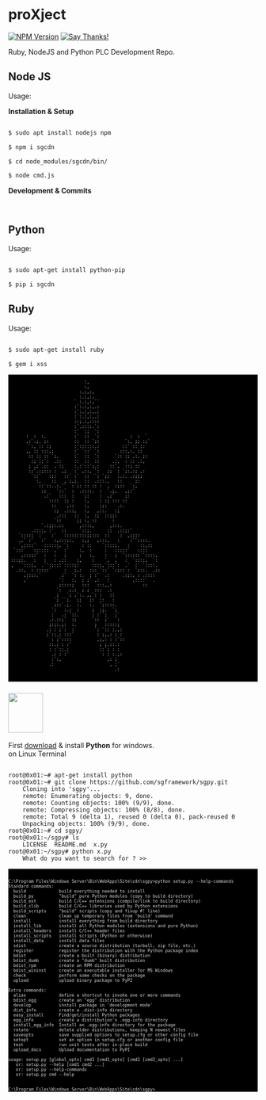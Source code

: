 # proXject

<a href="https://www.npmjs.org/package/sgcdn" rel="nofollow"><img src="http://img.shields.io/npm/v/sgcdn.svg?style=flat" alt="NPM Version"></a> [![Say Thanks!](https://img.shields.io/badge/Say%20Thanks-!-1EAEDB.svg)](https://saythanks.io/to/sgframework)

Ruby, NodeJS and Python PLC Development Repo.

## Node JS

Usage:

**Installation & Setup**

```bash

$ sudo apt install nodejs npm

$ npm i sgcdn

$ cd node_modules/sgcdn/bin/

$ node cmd.js

```

**Development & Commits**

```bash



```

## Python

Usage:

```bash

$ sudo apt-get install python-pip

$ pip i sgcdn

```

## Ruby

Usage:

```bash

$ sudo apt-get install ruby

$ gem i xss

```


<pre style="font-size:10px;background-color:black;"><code style="color:#ddd;" class="language-cmd">  
                              :,                            
                              :,                            
                            :.:,:,                          
                            :.:,:,                          
                          ` :.:,:,``                        
                          :`:.:,:,.:                        
                          :`:.:,:,.:                        
                          :`:.:,:,.:                        
                          ::;.:,::::                        
                          :`.::::.`:                        
                          :`  :;  `:                        
       :  :  :.           :`  ::  `:            :  :  `     
       ,:`.;. ;:          ::  :: `;:          `:, ;; :;`    
        `:, :: :;         :`::::::.:         ::` :: ;:      
       ,, :: :::,;        :` `::` `:        :::,:. ::       
        :: :; :: `;.      :`  ::  `:      `:: :; .:. ;:     
         :; :;`:  .::     ::  ::  ::     .:,  : :: .:,      
        ; ,;`.;:  , :;    :.:`::`;.:    ::`,  ::; ::        
        ::`.:;::: :  ,;   :` ,::, `:   ;;  : `;:,:; ,:      
         `::`   :;:   ::` :`  ::  `: `;;   :.:. .:;;;       
           :,    :;   , ;,;.  ::  .:::.,   ::     ;:        
            ::`::..:.``  : ;: :: :: :  ,  :;::  `:,         
             :;    `::`  :  .::::.  :  `.;,   ,;:`          
              .:`   :::  :    ;:    :  ,;`    ;:            
                ::::  :; :    :,    : :; ::: ::             
                 ::    ,::    :,    :;:    .:.              
                  :;  .:::,   :,   ,::.   :;                
                   .:::   ::  :,  :;  ::;;:                 
                  `::      ;; :, ::      :                  
             `.:;;:.::      ,::::,      ,:::.               
         .::::, :`   ::     `::;.      ::  .::;:`           
    `:::::  :`   :`   :::::::::;;:::  ::    :  ,;:::        
    .,` :`   :`   :,:::;:.   :,;   ,:::,   :    :``::::.    
    `,::::`   ::::::, `:     : ::    `::::;.   :    ::,::   
  `:::`   ::::::  ,`  :`    :,  :     :   :::::`   ::::     
     ,:::;:`  :   :   ;     ;   :,    :   ;  `:::::: `::::, 
 :::;:.   :   :   : .::    ;,    :    `,  ,   :  `::::,  `: 
 ,   `:::;,  .``:;:::`::::;:     ::::,`:::`:  .`  :` `::::. 
   .::,  : :::::`     :   ;,:   :;: `::` `:;:: :  `;::.  .;:
      ,::;:.`        ;`  `: :.  ; :`  .:     .:;:, : .::::  
      ,`            `:   :.  ; ;` ,:   :         ,::::`  .  
                    ;::::;   :::   :::,,:            ::     
                   `:   ;.:  ; ;  :::  .:                   
                   ;   `; ,`:. ,,`: :   ::                  
                  `; ``;.  ;;   ;:  ::   :                  
                  ;::`.;.  :.   :.  `;::::.                 
                 `:   :.:  :     ;  :;.  `;                 
                 :   .: `::.     : :``;   :`                
                .:.::;`  :;      `::  ;`  `:                
                ;:;:.;:  :.       ;   :::::;                
               .: : ;`:  :        `: `:: :.,:               
               ;`::.: :::`         : ;,,: ; :               
                 : ;`::::          ,;,: : :`::              
                ::.: : :`           ; ;.::.:                
                : :`::.:            ::`; : :                
                 .: : :`             : : :.,:               
                 :`:,                  ,: ;                 
                .:                      , ;`                
                                          .:           


</code></pre>


<h3 id="python"><a class="header-link" href="#python"></a><img src="{{ asset('images/assests/python.png') }}" width="70px" height="80px" /></h3>

First <a href="https://www.python.org/downloads/" target="_blank">download</a> & install <strong>Python</strong> for windows.
<br />
on Linux Terminal

<pre><code class="language-bash">   
root@0x01:~# apt-get install python
root@0x01:~# git clone https://github.com/sgframework/sgpy.git
    Cloning into 'sgpy'...
    remote: Enumerating objects: 9, done.
    remote: Counting objects: 100% (9/9), done.
    remote: Compressing objects: 100% (8/8), done.
    remote: Total 9 (delta 1), reused 0 (delta 0), pack-reused 0
    Unpacking objects: 100% (9/9), done.
root@0x01:~# cd sgpy/
root@0x01:~/sgpy# ls
    LICENSE  README.md  x.py
root@0x01:~/sgpy# python x.py
    What do you want to search for ? >>
</code></pre>
<pre style="font-size:10px;background-color:black;"><code style="color:#ddd;" class="language-cmd">  

C:\Program Files\Windows Server\Bin\WebApps\Site\cdn\sgpy>python setup.py --help-commands
Standard commands:
  build             build everything needed to install
  build_py          "build" pure Python modules (copy to build directory)
  build_ext         build C/C++ extensions (compile/link to build directory)
  build_clib        build C/C++ libraries used by Python extensions
  build_scripts     "build" scripts (copy and fixup #! line)
  clean             clean up temporary files from 'build' command
  install           install everything from build directory
  install_lib       install all Python modules (extensions and pure Python)
  install_headers   install C/C++ header files
  install_scripts   install scripts (Python or otherwise)
  install_data      install data files
  sdist             create a source distribution (tarball, zip file, etc.)
  register          register the distribution with the Python package index
  bdist             create a built (binary) distribution
  bdist_dumb        create a "dumb" built distribution
  bdist_rpm         create an RPM distribution
  bdist_wininst     create an executable installer for MS Windows
  check             perform some checks on the package
  upload            upload binary package to PyPI

Extra commands:
  alias             define a shortcut to invoke one or more commands
  bdist_egg         create an "egg" distribution
  develop           install package in 'development mode'
  dist_info         create a .dist-info directory
  easy_install      Find/get/install Python packages
  egg_info          create a distribution's .egg-info directory
  install_egg_info  Install an .egg-info directory for the package
  rotate            delete older distributions, keeping N newest files
  saveopts          save supplied options to setup.cfg or other config file
  setopt            set an option in setup.cfg or another config file
  test              run unit tests after in-place build
  upload_docs       Upload documentation to PyPI

usage: setup.py [global_opts] cmd1 [cmd1_opts] [cmd2 [cmd2_opts] ...]
   or: setup.py --help [cmd1 cmd2 ...]
   or: setup.py --help-commands
   or: setup.py cmd --help


C:\Program Files\Windows Server\Bin\WebApps\Site\cdn\sgpy>
</code></pre>

